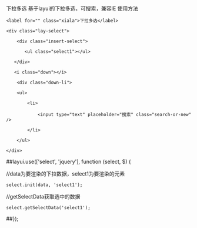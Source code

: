 # 
下拉多选
基于layui的下拉多选，可搜索，兼容IE
使用方法

  <div>
    
    <label for="" class="xiala">下拉多选</label>
    
    <div class="lay-select">
        
        <div class="insert-select">
           
           <ul class="select1"></ul>
       
       </div>
       
       <i class="down"></i>
        
        <div class="down-li">
        
        <ul>
            
            <li>
                
                <input type="text" placeholder="搜索" class="search-or-new" />
            
            </li>
        
        </ul>
    
    </div>

 </div>

 </div>

##layui.use(['select', 'jquery'], function (select, $) {
  
  //data为要渲染的下拉数据，select1为要渲染的元素
    
    select.init(data, 'select1');
   
   
   //getSelectData获取选中的数据
    
    select.getSelectData('select1');
##});


